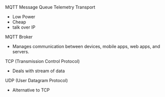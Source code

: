 


MQTT
Message Queue Telemetry Transport
- Low Power
- Cheap
- talk over IP

MQTT Broker
- Manages communication between devices, mobile apps, web apps, and servers.


TCP (Transmission Control Protocol)
- Deals with stream of data

UDP (User Datagram Protocol)
- Alternative to TCP
